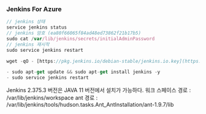 ### Jenkins For Azure

```javascript
// jenkins 상태
service jenkins status
// jenkins 암호 (ea80f66065f84ad48ed73862f21b17b5)
sudo cat /var/lib/jenkins/secrets/initialAdminPassword
// jenkins 재시작
sudo service jenkins restart

wget -qO - [https://pkg.jenkins.io/debian-stable/jenkins.io.key](https://pkg.jenkins.io/debian-stable/jenkins.io.key) | sudo apt-key add - sh -c 'echo deb [https://pkg.jenkins.io/debian-stable](https://pkg.jenkins.io/debian-stable) binary/ > /etc/apt/sources.list.d/jenkins.list'

- sudo apt-get update && sudo apt-get install jenkins -y
- sudo service jenkins restart
```

Jenkins 2.375.3 버전은 JAVA 11 버전에서 설치가 가능하다.
워크 스페이스 경로 : /var/lib/jenkins/workspace
ant 경로 : /var/lib/jenkins/tools/hudson.tasks.Ant_AntInstallation/ant-1.9.7/lib
